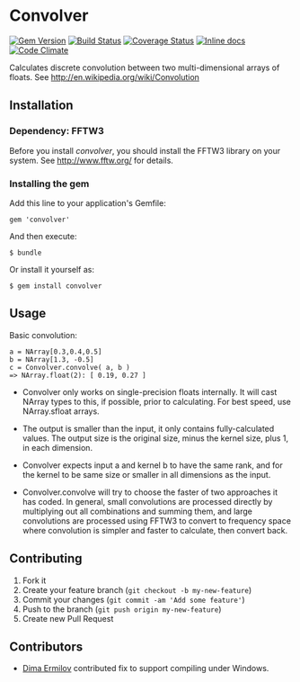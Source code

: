 # Convolver

[![Gem Version](https://badge.fury.io/rb/convolver.png)](http://badge.fury.io/rb/convolver)
[![Build Status](https://travis-ci.org/neilslater/convolver.png?branch=master)](http://travis-ci.org/neilslater/convolver)
[![Coverage Status](https://coveralls.io/repos/neilslater/convolver/badge.png?branch=master)](https://coveralls.io/r/neilslater/convolver?branch=master)
[![Inline docs](http://inch-ci.org/github/neilslater/convolver.png?branch=master)](http://inch-ci.org/github/neilslater/convolver)
[![Code Climate](https://codeclimate.com/github/neilslater/convolver.png)](https://codeclimate.com/github/neilslater/convolver)

Calculates discrete convolution between two multi-dimensional arrays of floats.
See http://en.wikipedia.org/wiki/Convolution

## Installation

### Dependency: FFTW3

Before you install *convolver*, you should install the FFTW3 library on your system.
See http://www.fftw.org/ for details.

### Installing the gem

Add this line to your application's Gemfile:

    gem 'convolver'

And then execute:

    $ bundle

Or install it yourself as:

    $ gem install convolver

## Usage

Basic convolution:

    a = NArray[0.3,0.4,0.5]
    b = NArray[1.3, -0.5]
    c = Convolver.convolve( a, b )
    => NArray.float(2): [ 0.19, 0.27 ]

 * Convolver only works on single-precision floats internally. It will cast NArray types to this, if
possible, prior to calculating. For best speed, use NArray.sfloat arrays.

 * The output is smaller than the input, it only contains fully-calculated values. The output size
is the original size, minus the kernel size, plus 1, in each dimension.

 * Convolver expects input a and kernel b to have the same rank, and for the kernel to be same size
or smaller in all dimensions as the input.

 * Convolver.convolve will try to choose the faster of two approaches it has coded. In general,
small convolutions are processed directly by multiplying out all combinations and summing them,
and large convolutions are processed using FFTW3 to convert to frequency space where convolution
is simpler and faster to calculate, then convert back.

## Contributing

1. Fork it
2. Create your feature branch (`git checkout -b my-new-feature`)
3. Commit your changes (`git commit -am 'Add some feature'`)
4. Push to the branch (`git push origin my-new-feature`)
5. Create new Pull Request

## Contributors

 * [Dima Ermilov](https://github.com/adworse) contributed fix to support compiling under Windows.
